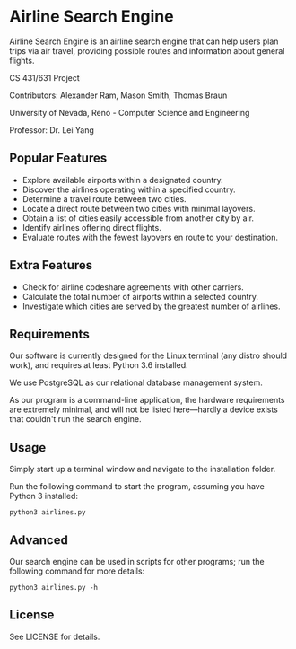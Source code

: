 # Airline Search Engine

Airline Search Engine is an airline search engine that can help users plan trips via air travel, providing possible routes and information about general flights.

CS 431/631 Project

Contributors: Alexander Ram, Mason Smith, Thomas Braun

University of Nevada, Reno - Computer Science and Engineering

Professor: Dr. Lei Yang

## Popular Features

- Explore available airports within a designated country.
- Discover the airlines operating within a specified country.
- Determine a travel route between two cities.
- Locate a direct route between two cities with minimal layovers.
- Obtain a list of cities easily accessible from another city by air.
- Identify airlines offering direct flights.
- Evaluate routes with the fewest layovers en route to your destination.

## Extra Features

- Check for airline codeshare agreements with other carriers.
- Calculate the total number of airports within a selected country.
- Investigate which cities are served by the greatest number of airlines.

## Requirements

Our software is currently designed for the Linux terminal (any distro should work), and requires at least Python 3.6 installed.

We use PostgreSQL as our relational database management system.

As our program is a command-line application, the hardware requirements are extremely minimal, and will not be listed here—hardly a device exists that couldn't run the search engine.

## Usage

Simply start up a terminal window and navigate to the installation folder.

Run the following command to start the program, assuming you have Python 3 installed:

```
python3 airlines.py
```

## Advanced

Our search engine can be used in scripts for other programs; run the following command for more details:

```
python3 airlines.py -h
```

## License

See LICENSE for details.
